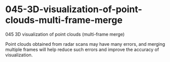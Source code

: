 # 045-3D-visualization-of-point-clouds-multi-frame-merge

045 3D visualization of point clouds (multi-frame merge)

Point clouds obtained from radar scans may have many errors, and merging multiple frames will help reduce such errors and improve the accuracy of visualization.

